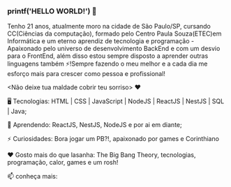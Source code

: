 ### printf('HELLO WORLD!') 👋
Tenho 21 anos, atualmente moro na cidade de São Paulo/SP, cursando CC(Ciências da computação), formado pelo Centro Paula Souza(ETEC)em Informática e um eterno aprendiz de tecnologia e programação - Apaixonado pelo universo de desenvolvimento BackEnd e com um desvio para o FrontEnd, além disso estou sempre disposto a aprender outras linguagens também ⚡!Sempre fazendo o meu melhor e a cada dia me esforço mais para crescer como pessoa e profissional! 

<Não deixe tua maldade cobrir teu sorriso> ❤

🖥️ Tecnologias: HTML | CSS | JavaScript | NodeJS | ReactJS | NestJS | SQL | Java;

🌱 Aprendendo: ReactJS, NestJS, NodeJS e por ai em diante;

⚡ Curiosidades: Bora jogar um PB?!, apaixonado por games e Corinthiano

❤️ Gosto mais do que lasanha: The Big Bang Theory, tecnologias, programação, calor, games e um rosh!

📫 conheça mais:
